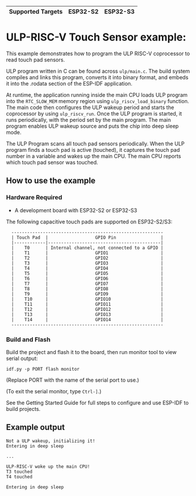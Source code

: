 | Supported Targets | ESP32-S2 | ESP32-S3 |
| ----------------- | -------- | -------- |

# ULP-RISC-V Touch Sensor example:

This example demonstrates how to program the ULP RISC-V coprocessor to read touch pad sensors.

ULP program written in C can be found across `ulp/main.c`. The build system compiles and links this program, converts it into binary format, and embeds it into the .rodata section of the ESP-IDF application.

At runtime, the application running inside the main CPU loads ULP program into the `RTC_SLOW_MEM` memory region using `ulp_riscv_load_binary` function. The main code then configures the ULP wakeup period and starts the coprocessor by using `ulp_riscv_run`. Once the ULP program is started, it runs periodically, with the period set by the main program. The main program enables ULP wakeup source and puts the chip into deep sleep mode.

The ULP Program scans all touch pad sensors periodically. When the ULP program finds a touch pad is active (touched), it captures the touch pad number in a variable and wakes up the main CPU. The main CPU reports which touch pad sensor was touched.

## How to use the example

### Hardware Required

* A development board with ESP32-S2 or ESP32-S3

The following capacitive touch pads are supported on ESP32-S2/S3:

```
  ----------------------------------------------------------
  | Touch Pad  |                  GPIO Pin                 |
  |------------|-------------------------------------------|
  |    T0      | Internal channel, not connected to a GPIO |
  |    T1      |                  GPIO1                    |
  |    T2      |                  GPIO2                    |
  |    T3      |                  GPIO3                    |
  |    T4      |                  GPIO4                    |
  |    T5      |                  GPIO5                    |
  |    T6      |                  GPIO6                    |
  |    T7      |                  GPIO7                    |
  |    T8      |                  GPIO8                    |
  |    T9      |                  GPIO9                    |
  |    T10     |                  GPIO10                   |
  |    T11     |                  GPIO11                   |
  |    T12     |                  GPIO12                   |
  |    T13     |                  GPIO13                   |
  |    T14     |                  GPIO14                   |
  ----------------------------------------------------------
```

### Build and Flash

Build the project and flash it to the board, then run monitor tool to view serial output:

```
idf.py -p PORT flash monitor
```

(Replace PORT with the name of the serial port to use.)

(To exit the serial monitor, type ``Ctrl-]``.)

See the Getting Started Guide for full steps to configure and use ESP-IDF to build projects.

## Example output

```
Not a ULP wakeup, initializing it!
Entering in deep sleep

...

ULP-RISC-V woke up the main CPU!
T3 touched
T4 touched

Entering in deep sleep

```
